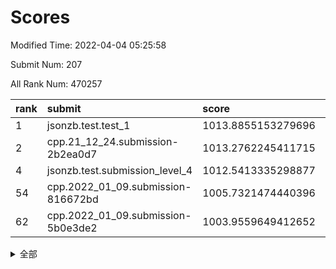 # Scores

Modified Time: 2022-04-04 05:25:58

Submit Num: 207

All Rank Num: 470257

| rank |               submit               |       score        |       sigma        | pk_num |
| :--- | :--------------------------------- | :----------------- | :----------------- | :----- |
| 1    | jsonzb.test.test_1                 | 1013.8855153279696 | 0.8381247697945291 | 9085   |
| 2    | cpp.21_12_24.submission-2b2ea0d7   | 1013.2762245411715 | 0.8338685440246794 | 9083   |
| 4    | jsonzb.test.submission_level_4     | 1012.5413335298877 | 0.8050456597737344 | 9088   |
| 54   | cpp.2022_01_09.submission-816672bd | 1005.7321474440396 | 0.7195023908436603 | 9088   |
| 62   | cpp.2022_01_09.submission-5b0e3de2 | 1003.9559649412652 | 0.7015338581277075 | 9090   |


<details>
<summary>全部</summary>

| rank |                 submit                 |       score        |       sigma        | pk_num |
| :--- | :------------------------------------- | :----------------- | :----------------- | :----- |
| 1    | jsonzb.test.test_1                     | 1013.8855153279696 | 0.8381247697945291 | 9085   |
| 2    | cpp.21_12_24.submission-2b2ea0d7       | 1013.2762245411715 | 0.8338685440246794 | 9083   |
| 3    | gobigger.level_3.submission_level_3_26 | 1013.0304145823645 | 0.8191174145685369 | 9089   |
| 4    | jsonzb.test.submission_level_4         | 1012.5413335298877 | 0.8050456597737344 | 9088   |
| 5    | gobigger.level_3.submission_level_3_1  | 1011.6473417982204 | 0.8051364530919335 | 9088   |
| 6    | gobigger.level_3.submission_level_3_7  | 1011.1683983667951 | 0.7940000024002638 | 9086   |
| 7    | gobigger.level_3.submission_level_3_45 | 1011.0150480624196 | 0.7807885831149717 | 9084   |
| 8    | gobigger.level_3.submission_level_3_48 | 1010.7342154470133 | 0.7632707427305749 | 9086   |
| 9    | gobigger.level_3.submission_level_3_24 | 1010.7267562800552 | 0.7741976713357657 | 9092   |
| 10   | gobigger.level_3.submission_level_3_38 | 1010.7182711566917 | 0.7428148372100468 | 9086   |
| 11   | gobigger.level_3.submission_level_3_22 | 1010.6093804824591 | 0.7788311528677383 | 9085   |
| 12   | gobigger.level_3.submission_level_3_5  | 1010.6026691161911 | 0.7756250585611844 | 9088   |
| 13   | gobigger.level_3.submission_level_3_17 | 1010.5025730731393 | 0.76879470874346   | 9082   |
| 14   | gobigger.level_3.submission_level_3_9  | 1010.4824538300954 | 0.7648215481336453 | 9090   |
| 15   | gobigger.level_3.submission_level_3_3  | 1010.4816250034321 | 0.7824999970085228 | 9090   |
| 16   | gobigger.level_3.submission_level_3_37 | 1010.4361557838109 | 0.775864238070199  | 9087   |
| 17   | gobigger.level_3.submission_level_3_49 | 1010.4090453017419 | 0.7769427519970727 | 9086   |
| 18   | gobigger.level_3.submission_level_3_42 | 1010.2827955702788 | 0.7544171815599756 | 9090   |
| 19   | gobigger.level_3.submission_level_3_46 | 1010.2366378588692 | 0.7674638448526504 | 9089   |
| 20   | gobigger.level_3.submission_level_3_43 | 1010.2348737996377 | 0.7523020735427939 | 9083   |
| 21   | gobigger.level_3.submission_level_3_11 | 1010.1439422130494 | 0.7790298781865873 | 9081   |
| 22   | gobigger.level_3.submission_level_3_34 | 1010.1173744269489 | 0.7505031193382057 | 9087   |
| 23   | gobigger.level_3.submission_level_3_21 | 1010.0947895235062 | 0.7611080232883745 | 9088   |
| 24   | gobigger.level_3.submission_level_3_14 | 1010.0624918322054 | 0.7434748173297143 | 9087   |
| 25   | gobigger.level_3.submission_level_3_2  | 1010.0466262935685 | 0.7809940862917525 | 9090   |
| 26   | gobigger.level_3.submission_level_3_15 | 1009.9865229217729 | 0.7677524160878593 | 9084   |
| 27   | gobigger.level_3.submission_level_3_28 | 1009.9542823735193 | 0.7519690683668259 | 9088   |
| 28   | gobigger.level_3.submission_level_3_25 | 1009.9228310844136 | 0.7723764521457277 | 9084   |
| 29   | gobigger.level_3.submission_level_3_6  | 1009.8876946310095 | 0.7744978426782815 | 9091   |
| 30   | gobigger.level_3.submission_level_3_35 | 1009.8742638923711 | 0.7871512718163923 | 9082   |
| 31   | gobigger.level_3.submission_level_3_23 | 1009.7847414658191 | 0.761746170585384  | 9090   |
| 32   | gobigger.level_3.submission_level_3_12 | 1009.7561174998247 | 0.750341469440855  | 9090   |
| 33   | gobigger.level_3.submission_level_3_27 | 1009.7239284052062 | 0.7484470497607557 | 9087   |
| 34   | gobigger.level_3.submission_level_3_44 | 1009.7196512758891 | 0.7687553356974032 | 9082   |
| 35   | gobigger.level_3.submission_level_3_18 | 1009.6367860366847 | 0.7692913414072441 | 9087   |
| 36   | gobigger.level_3.submission_level_3_33 | 1009.6202384992429 | 0.7647841212422838 | 9088   |
| 37   | gobigger.level_3.submission_level_3_0  | 1009.6180917751927 | 0.7660757833555433 | 9090   |
| 38   | gobigger.level_3.submission_level_3_40 | 1009.5490601930134 | 0.7423734367795088 | 9083   |
| 39   | gobigger.level_3.submission_level_3_20 | 1009.518230962002  | 0.7583854982109566 | 9086   |
| 40   | gobigger.level_3.submission_level_3_41 | 1009.4389482586745 | 0.7642942051514593 | 9090   |
| 41   | gobigger.level_3.submission_level_3_10 | 1009.3661150934323 | 0.756890385267097  | 9090   |
| 42   | gobigger.level_3.submission_level_3_8  | 1009.2759127615773 | 0.7441692276623062 | 9088   |
| 43   | gobigger.level_3.submission_level_3_19 | 1009.1701574067332 | 0.7401195083457839 | 9091   |
| 44   | gobigger.level_3.submission_level_3_36 | 1009.163296328052  | 0.7385728940568079 | 9091   |
| 45   | gobigger.level_3.submission_level_3_31 | 1009.0764539833326 | 0.7521217743937538 | 9084   |
| 46   | gobigger.level_3.submission_level_3_16 | 1009.0159319107191 | 0.7415171907870917 | 9091   |
| 47   | gobigger.level_3.submission_level_3_32 | 1009.0146551334523 | 0.7598688533940304 | 9090   |
| 48   | gobigger.level_3.submission_level_3_4  | 1008.9886726815314 | 0.7416724536570245 | 9090   |
| 49   | gobigger.level_3.submission_level_3_47 | 1008.885817462516  | 0.7375083154321687 | 9087   |
| 50   | gobigger.level_3.submission_level_3_13 | 1008.8555851762279 | 0.7585271419883729 | 9089   |
| 51   | gobigger.level_3.submission_level_3_39 | 1008.8529892078984 | 0.7449333403200394 | 9086   |
| 52   | gobigger.level_3.submission_level_3_29 | 1008.7638366641385 | 0.7448054876361191 | 9083   |
| 53   | gobigger.level_3.submission_level_3_30 | 1007.9269226117561 | 0.7405875608461016 | 9085   |
| 54   | cpp.2022_01_09.submission-816672bd     | 1005.7321474440396 | 0.7195023908436603 | 9088   |
| 55   | gobigger.level_1.submission_level_1_32 | 1004.8257819571764 | 0.7253611276246544 | 9086   |
| 56   | gobigger.level_1.submission_level_1_15 | 1004.5878813852325 | 0.7230453122028063 | 9090   |
| 57   | gobigger.level_1.submission_level_1_46 | 1004.4329347329927 | 0.7108791584549852 | 9090   |
| 58   | gobigger.level_1.submission_level_1_47 | 1004.4228525973658 | 0.7133348829829878 | 9084   |
| 59   | gobigger.level_1.submission_level_1_13 | 1004.3521585733628 | 0.7185332534578766 | 9087   |
| 60   | gobigger.level_1.submission_level_1_40 | 1004.1868512070092 | 0.731578196763392  | 9087   |
| 61   | gobigger.level_1.submission_level_1_44 | 1003.9841696288423 | 0.7142923207318709 | 9087   |
| 62   | cpp.2022_01_09.submission-5b0e3de2     | 1003.9559649412652 | 0.7015338581277075 | 9090   |
| 63   | gobigger.level_1.submission_level_1_6  | 1003.9095486453414 | 0.7184363499668368 | 9084   |
| 64   | gobigger.level_1.submission_level_1_34 | 1003.8810475126478 | 0.7195173632909337 | 9090   |
| 65   | gobigger.level_1.submission_level_1_10 | 1003.876916483686  | 0.7084850937043125 | 9087   |
| 66   | gobigger.level_1.submission_level_1_29 | 1003.7389009846958 | 0.7067073940108345 | 9089   |
| 67   | gobigger.level_1.submission_level_1_41 | 1003.716619502583  | 0.7310926518867465 | 9087   |
| 68   | gobigger.level_1.submission_level_1_11 | 1003.7160421436363 | 0.7047307439684602 | 9091   |
| 69   | gobigger.level_1.submission_level_1_8  | 1003.6711267820332 | 0.7126616085592715 | 9086   |
| 70   | gobigger.level_1.submission_level_1_22 | 1003.6433629722771 | 0.7244437720890712 | 9092   |
| 71   | gobigger.level_1.submission_level_1_21 | 1003.6421194015275 | 0.7196853754433314 | 9094   |
| 72   | gobigger.level_1.submission_level_1_25 | 1003.627260811014  | 0.7084399357316818 | 9087   |
| 73   | gobigger.level_1.submission_level_1_2  | 1003.6261386190772 | 0.7089595256093215 | 9084   |
| 74   | gobigger.level_1.submission_level_1_31 | 1003.6144455739616 | 0.718294508313862  | 9088   |
| 75   | gobigger.level_1.submission_level_1_17 | 1003.5928764416127 | 0.7106969531760011 | 9084   |
| 76   | gobigger.level_1.submission_level_1_24 | 1003.5900298495434 | 0.7179648146960295 | 9084   |
| 77   | gobigger.level_1.submission_level_1_42 | 1003.5128992138885 | 0.7080095640642913 | 9091   |
| 78   | gobigger.level_1.submission_level_1_35 | 1003.4848761052676 | 0.7158803257266306 | 9093   |
| 79   | gobigger.level_1.submission_level_1_1  | 1003.4610990886258 | 0.7086388148694585 | 9090   |
| 80   | gobigger.level_1.submission_level_1_30 | 1003.4440702943078 | 0.7232562668741389 | 9089   |
| 81   | gobigger.level_1.submission_level_1_36 | 1003.4127787273466 | 0.7253696982613324 | 9088   |
| 82   | gobigger.level_1.submission_level_1_43 | 1003.3674786111584 | 0.7102474302164195 | 9087   |
| 83   | gobigger.level_1.submission_level_1_14 | 1003.3571843963317 | 0.7100381704343924 | 9086   |
| 84   | gobigger.level_1.submission_level_1_48 | 1003.3009494144565 | 0.7122249213222958 | 9087   |
| 85   | gobigger.level_1.submission_level_1_4  | 1003.2925727955002 | 0.708592579251844  | 9086   |
| 86   | gobigger.level_1.submission_level_1_37 | 1003.2732481174869 | 0.7184908805109342 | 9089   |
| 87   | gobigger.level_1.submission_level_1_39 | 1003.1787857947575 | 0.7104552732097585 | 9084   |
| 88   | gobigger.level_1.submission_level_1_3  | 1003.1356182239399 | 0.7200390460975592 | 9091   |
| 89   | gobigger.level_1.submission_level_1_20 | 1003.1302922182552 | 0.7177702407480455 | 9083   |
| 90   | gobigger.level_1.submission_level_1_26 | 1003.0901018006501 | 0.7122030820882339 | 9085   |
| 91   | gobigger.level_1.submission_level_1_38 | 1003.0478653724622 | 0.7130157951226328 | 9088   |
| 92   | gobigger.level_1.submission_level_1_7  | 1003.0469977292354 | 0.7086849409930163 | 9085   |
| 93   | gobigger.level_1.submission_level_1_0  | 1003.0016248751822 | 0.7138820735723024 | 9091   |
| 94   | gobigger.level_1.submission_level_1_28 | 1002.8971381185715 | 0.7171277859954249 | 9088   |
| 95   | gobigger.level_1.submission_level_1_33 | 1002.8005881613307 | 0.7125162294660854 | 9083   |
| 96   | gobigger.level_1.submission_level_1_18 | 1002.6913730723128 | 0.7087774773135034 | 9089   |
| 97   | gobigger.level_1.submission_level_1_27 | 1002.6159012697785 | 0.7152529976554322 | 9089   |
| 98   | gobigger.level_1.submission_level_1_49 | 1002.5816980709509 | 0.7127280797350737 | 9091   |
| 99   | gobigger.level_1.submission_level_1_5  | 1002.3165272899978 | 0.7148397968276182 | 9087   |
| 100  | gobigger.level_1.submission_level_1_12 | 1002.2520606140264 | 0.7140596656746255 | 9086   |
| 101  | gobigger.level_1.submission_level_1_16 | 1002.2355810962487 | 0.7017029234895191 | 9079   |
| 102  | gobigger.level_1.submission_level_1_19 | 1002.2299667344048 | 0.7102204009862867 | 9087   |
| 103  | gobigger.level_1.submission_level_1_45 | 1001.8148735862954 | 0.7183660277318006 | 9087   |
| 104  | gobigger.level_1.submission_level_1_9  | 1001.6185013436522 | 0.7032852939518944 | 9086   |
| 105  | gobigger.level_1.submission_level_1_23 | 1001.4527347011566 | 0.7124025735242508 | 9089   |
| 106  | gobigger.random.submission_random_26   | 997.2910169145093  | 0.7001111887196327 | 9086   |
| 107  | gobigger.random.submission_random_22   | 997.1539165406251  | 0.7045753089510473 | 9088   |
| 108  | gobigger.random.submission_random_31   | 997.0094984352298  | 0.7082293928214007 | 9089   |
| 109  | gobigger.random.submission_random_16   | 996.9377351181148  | 0.7019512834422733 | 9083   |
| 110  | gobigger.random.submission_random_24   | 996.8472287525966  | 0.7141528243253857 | 9084   |
| 111  | gobigger.random.submission_random_9    | 996.7875421399044  | 0.6999547404499323 | 9080   |
| 112  | gobigger.random.submission_random_14   | 996.7295241955711  | 0.7160439303342485 | 9087   |
| 113  | gobigger.random.submission_random_8    | 996.714149563397   | 0.7210509751428832 | 9083   |
| 114  | gobigger.random.submission_random_42   | 996.6986357576542  | 0.7060873223196025 | 9087   |
| 115  | gobigger.random.submission_random_3    | 996.6964828933552  | 0.7146203602784895 | 9085   |
| 116  | gobigger.random.submission_random_12   | 996.66844998236    | 0.705443940611363  | 9088   |
| 117  | gobigger.random.submission_random_25   | 996.637270711372   | 0.7232061069955859 | 9094   |
| 118  | gobigger.random.submission_random_43   | 996.6069436758239  | 0.7137591004267752 | 9089   |
| 119  | gobigger.random.submission_random_34   | 996.4433822342235  | 0.7112417592492194 | 9087   |
| 120  | gobigger.random.submission_random_21   | 996.3395693572227  | 0.7183104198624666 | 9089   |
| 121  | gobigger.random.submission_random_2    | 996.3393375630762  | 0.7138867008078051 | 9088   |
| 122  | gobigger.random.submission_random_32   | 996.2913002126878  | 0.7108086089771377 | 9088   |
| 123  | gobigger.random.submission_random_47   | 996.2867839406396  | 0.7164464564980566 | 9090   |
| 124  | gobigger.random.submission_random_5    | 996.184467184134   | 0.7083299286201103 | 9082   |
| 125  | gobigger.random.submission_random_41   | 996.0902172137806  | 0.7210910593636694 | 9083   |
| 126  | gobigger.random.submission_random_13   | 996.0894488902936  | 0.6923558579428376 | 9086   |
| 127  | gobigger.random.submission_random_1    | 996.0836190356334  | 0.7151292523859762 | 9083   |
| 128  | gobigger.random.submission_random_28   | 996.0697277351336  | 0.7157144589631451 | 9087   |
| 129  | gobigger.random.submission_random_46   | 996.0665825545007  | 0.7126284346467892 | 9091   |
| 130  | gobigger.random.submission_random_37   | 996.0077373236835  | 0.729908177592592  | 9085   |
| 131  | gobigger.random.submission_random_30   | 996.0015092529574  | 0.6964875898950097 | 9088   |
| 132  | gobigger.random.submission_random_33   | 995.995314000164   | 0.7142178789108148 | 9084   |
| 133  | gobigger.random.submission_random_27   | 995.9791641202152  | 0.7200590779156695 | 9082   |
| 134  | gobigger.random.submission_random_45   | 995.9402077083016  | 0.7166317862207279 | 9088   |
| 135  | gobigger.random.submission_random_19   | 995.8307778628717  | 0.7173452068390961 | 9087   |
| 136  | gobigger.random.submission_random_23   | 995.8231751407429  | 0.7098242515821946 | 9089   |
| 137  | gobigger.random.submission_random_0    | 995.8210193311579  | 0.7209394588493446 | 9085   |
| 138  | gobigger.random.submission_random_44   | 995.8086624296616  | 0.7114940376807986 | 9086   |
| 139  | gobigger.random.submission_random_36   | 995.7903744995267  | 0.7117032842977653 | 9088   |
| 140  | gobigger.random.submission_random_49   | 995.7803057589242  | 0.7159120044901072 | 9088   |
| 141  | gobigger.random.submission_random_11   | 995.7784949032815  | 0.6941510758482199 | 9081   |
| 142  | gobigger.random.submission_random_15   | 995.6933635893911  | 0.722787508772957  | 9089   |
| 143  | gobigger.random.submission_random_39   | 995.6398668633904  | 0.7068974729477455 | 9087   |
| 144  | gobigger.random.submission_random_7    | 995.412505108923   | 0.7194160414749091 | 9084   |
| 145  | gobigger.random.submission_random_6    | 995.331068340177   | 0.712426917709567  | 9084   |
| 146  | gobigger.random.submission_random_20   | 995.3246055806661  | 0.7059995855912312 | 9086   |
| 147  | gobigger.random.submission_random_18   | 995.3046527222804  | 0.7155523331211776 | 9087   |
| 148  | gobigger.random.submission_random_4    | 995.2078732874174  | 0.7232553459672026 | 9084   |
| 149  | gobigger.random.submission_random_17   | 995.1823377975943  | 0.7181016631051734 | 9087   |
| 150  | gobigger.random.submission_random_10   | 995.1226144092269  | 0.7015376149472465 | 9086   |
| 151  | gobigger.random.submission_random_48   | 995.0344701699822  | 0.7060150468756616 | 9084   |
| 152  | gobigger.random.submission_random_38   | 994.9563152376064  | 0.7289235003005778 | 9081   |
| 153  | gobigger.random.submission_random_29   | 994.9418903464724  | 0.7302026748777569 | 9087   |
| 154  | gobigger.random.submission_random_35   | 994.6366367847082  | 0.7152819448227175 | 9085   |
| 155  | gobigger.level_2.submission_level_2_20 | 994.5656687411505  | 0.7203906565464503 | 9082   |
| 156  | gobigger.random.submission_random_40   | 994.2584598956337  | 0.7111743106464931 | 9089   |
| 157  | gobigger.level_2.submission_level_2_26 | 994.0636868086528  | 0.7255707378330105 | 9081   |
| 158  | gobigger.level_2.submission_level_2_25 | 994.0023970666566  | 0.7117857598931209 | 9084   |
| 159  | gobigger.level_2.submission_level_2_40 | 993.8609304243038  | 0.7373230813891898 | 9087   |
| 160  | gobigger.level_2.submission_level_2_45 | 993.7663934022236  | 0.73980672715917   | 9091   |
| 161  | gobigger.level_2.submission_level_2_37 | 993.5395391063804  | 0.7289337110444725 | 9087   |
| 162  | gobigger.level_2.submission_level_2_12 | 993.2362875478314  | 0.7487265417461891 | 9089   |
| 163  | gobigger.level_2.submission_level_2_30 | 993.1084464461231  | 0.7306412255145485 | 9081   |
| 164  | gobigger.level_2.submission_level_2_42 | 993.0379926214932  | 0.7269584099470995 | 9086   |
| 165  | gobigger.level_2.submission_level_2_2  | 992.9686330149391  | 0.727862029743446  | 9092   |
| 166  | gobigger.level_2.submission_level_2_16 | 992.8443576333443  | 0.7361875300868873 | 9084   |
| 167  | gobigger.level_2.submission_level_2_47 | 992.7806367867206  | 0.7345585202019586 | 9088   |
| 168  | gobigger.level_2.submission_level_2_17 | 992.7005848694901  | 0.7535460958843206 | 9089   |
| 169  | gobigger.level_2.submission_level_2_13 | 992.6540883378995  | 0.7394607929562074 | 9086   |
| 170  | gobigger.level_2.submission_level_2_4  | 992.5920270547771  | 0.7391015850572308 | 9084   |
| 171  | gobigger.level_2.submission_level_2_23 | 992.5586604579556  | 0.739606431624843  | 9088   |
| 172  | gobigger.level_2.submission_level_2_49 | 992.5445724934983  | 0.7496250199900077 | 9086   |
| 173  | gobigger.level_2.submission_level_2_48 | 992.5181942722144  | 0.7356907529616427 | 9091   |
| 174  | gobigger.level_2.submission_level_2_43 | 992.4996852299626  | 0.7405088117159457 | 9086   |
| 175  | gobigger.level_2.submission_level_2_5  | 992.4561124110061  | 0.7644779959733726 | 9087   |
| 176  | gobigger.level_2.submission_level_2_1  | 992.4194085265782  | 0.7518797636423104 | 9091   |
| 177  | gobigger.level_2.submission_level_2_35 | 992.3310825992114  | 0.726467741594342  | 9087   |
| 178  | gobigger.level_2.submission_level_2_32 | 992.2926274499603  | 0.7534938631143647 | 9087   |
| 179  | gobigger.level_2.submission_level_2_41 | 992.1923101161092  | 0.7213161723495042 | 9088   |
| 180  | gobigger.level_2.submission_level_2_8  | 992.1763527076596  | 0.7460316211757279 | 9090   |
| 181  | gobigger.level_2.submission_level_2_10 | 992.1744277017407  | 0.7294729449691225 | 9085   |
| 182  | gobigger.level_2.submission_level_2_31 | 992.1587953789344  | 0.7351056500490422 | 9093   |
| 183  | gobigger.level_2.submission_level_2_24 | 992.1222695765374  | 0.7413370358474648 | 9090   |
| 184  | gobigger.level_2.submission_level_2_0  | 992.07305883167    | 0.7657463511682657 | 9089   |
| 185  | gobigger.level_2.submission_level_2_46 | 991.943274689759   | 0.7505062261685435 | 9090   |
| 186  | gobigger.level_2.submission_level_2_29 | 991.9360000666053  | 0.7312305913644468 | 9084   |
| 187  | gobigger.level_2.submission_level_2_21 | 991.9100860384974  | 0.7409061796926265 | 9090   |
| 188  | gobigger.level_2.submission_level_2_33 | 991.865214562168   | 0.7486299217400394 | 9089   |
| 189  | gobigger.level_2.submission_level_2_44 | 991.7578635081294  | 0.742217693283442  | 9089   |
| 190  | gobigger.level_2.submission_level_2_18 | 991.7326198728595  | 0.7501531400284406 | 9089   |
| 191  | gobigger.level_2.submission_level_2_27 | 991.7087562463457  | 0.756389442133611  | 9087   |
| 192  | gobigger.level_2.submission_level_2_39 | 991.6508450553248  | 0.7670023743445732 | 9091   |
| 193  | gobigger.level_2.submission_level_2_22 | 991.5953046011575  | 0.7385578824736225 | 9089   |
| 194  | gobigger.level_2.submission_level_2_19 | 991.5928304790814  | 0.7409809691138889 | 9090   |
| 195  | gobigger.level_2.submission_level_2_15 | 991.5451572520549  | 0.753505193810848  | 9088   |
| 196  | gobigger.level_2.submission_level_2_14 | 991.4272314604552  | 0.7488281253451233 | 9089   |
| 197  | gobigger.level_2.submission_level_2_34 | 991.3850992692392  | 0.7466333067574557 | 9085   |
| 198  | gobigger.level_2.submission_level_2_6  | 991.3069264753552  | 0.7487562656583643 | 9093   |
| 199  | gobigger.level_2.submission_level_2_28 | 991.2232054718681  | 0.7672550756937266 | 9090   |
| 200  | gobigger.level_2.submission_level_2_3  | 991.187637477407   | 0.7395886153206068 | 9084   |
| 201  | gobigger.level_2.submission_level_2_7  | 990.9342771197619  | 0.7540467140882309 | 9091   |
| 202  | gobigger.level_2.submission_level_2_9  | 990.6968107457668  | 0.7558662778545938 | 9086   |
| 203  | gobigger.level_2.submission_level_2_38 | 990.616502149478   | 0.7607484129837121 | 9085   |
| 204  | gobigger.level_2.submission_level_2_36 | 990.1918060072461  | 0.7725419494592392 | 9086   |
| 205  | gobigger.level_2.submission_level_2_11 | 989.6928869097434  | 0.7691953274557972 | 9085   |
| 206  | gobigger.none.submission_none_1        | 978.7287700854056  | 1.222744947690931  | 9089   |
| 207  | gobigger.none.submission_none_0        | 975.4998452568153  | 1.4046420822485652 | 9088   |

</details>